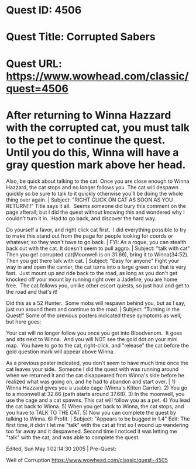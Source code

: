 # Quest ID: 4506
# Quest Title: Corrupted Sabers
# Quest URL: https://www.wowhead.com/classic/quest=4506
# After returning to Winna Hazzard with the corrupted cat, you must talk to the pet to continue the quest. Until you do this, Winna will have a gray question mark above her head.

Also, be quick about talking to the cat. Once you are close enough to Winna Hazzard, the cat stops and no longer follows you. The cat will despawn quickly so be sure to talk to it quickly otherwise you'll be doing the whole thing over again. | Subject: "RIGHT CLICK ON CAT AS SOON AS YOU RETURN!!!"
Title says it all.  Seems someone did bury this comment on the page afterall; but I did the quest without knowing this and wondered why I couldn't turn it in.  Had to go back, and discover the hard way.

Do yourself a favor, and right click cat first.  I did everything possible to try to make this stand out from the page for people looking for coords or whatever, so they won't have to go back. | FYI: As a rogue, you can stealth back out with the cat. It doesn't seem to pull aggro. | Subject: "talk with cat"
Then you get corrupted cat(Moonwell is on 31:66), bring it to Winna(34:52). Then you get there talk with cat. | Subject: "Easy for anyone"
Fight your way in and open the carrier, the cat turns into a large green cat that is very fast.  Just mount up and ride back to the road, as long as you don't get knocked off your mount by running right over a Jadefire, you are home free.  The cat follows you, unlike other escort quests, so just haul and get to the road and that's it!

Did this as a 52 Hunter.  Some mobs will respawn behind you, but as I say, just run around them and continue to the road. | Subject: "Turning in the Quest!"
Some of the previous posters indicated these symptoms as well, but here goes:

Your cat will no longer follow you once you get into Bloodvenom.  It goes and sits next to Winna.  And you will NOT see the gold dot on your mini map.  You have to go to the cat, right-click, and "release" the cat before the gold question mark will appear above Winna.

As a previous poster indicated, you don't seem to have much time once the cat leaves your side.  Someone I did the quest with was running around when we returned it and the cat disappeared from Winna's side before he realized what was going on, and he had to abandon and start over. | 1) Winna Hazzard gives you a usable cage (Winna's Kitten Carrier).
2) You go to a moonwell at 32.66 (path starts around 37.68).
3) In the moonwell, you use the cage and a cat spawns. This cat will follow you as a pet.
4) You lead the cat back to Winna.
5) When you get back to Winna, the cat stops, and you have to TALK TO THE CAT.
5) Now you can complete the quest by talking to Winna.
6) Profit. | Subject: "Appears to be bugged in 1.4"
Edit: The first time, it didn't let me "talk" with the cat at first so I wound up wandering too far away and it despawned. Second time I noticed it was letting me "talk" with the cat, and was able to complete the quest.

Edited, Sun May 1 02:14:30 2005 | Pre-Quest:

Well of Corruption
https://www.wowhead.com/classic/quest=4505